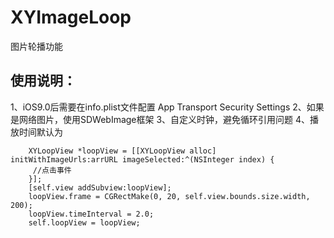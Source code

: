 # XYImageLoop
图片轮播功能
## 使用说明：
 1、iOS9.0后需要在info.plist文件配置 App Transport Security Settings
 2、如果是网络图片，使用SDWebImage框架
 3、自定义时钟，避免循环引用问题
 4、播放时间默认为
```objc
    XYLoopView *loopView = [[XYLoopView alloc] initWithImageUrls:arrURL imageSelected:^(NSInteger index) {
     //点击事件
    }];
    [self.view addSubview:loopView];
    loopView.frame = CGRectMake(0, 20, self.view.bounds.size.width, 200);
    loopView.timeInterval = 2.0;
    self.loopView = loopView;
``` 